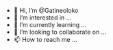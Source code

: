 - 👋 Hi, I’m @Gatineoloko
- 👀 I’m interested in ...
- 🌱 I’m currently learning ...
- 💞️ I’m looking to collaborate on ...
- 📫 How to reach me ...

<!---
Gatineoloko/Gatineoloko is a ✨ special ✨ repository because its `README.md` (this file) appears on your GitHub profile.
You can click the Preview link to take a look at your changes.
--->

